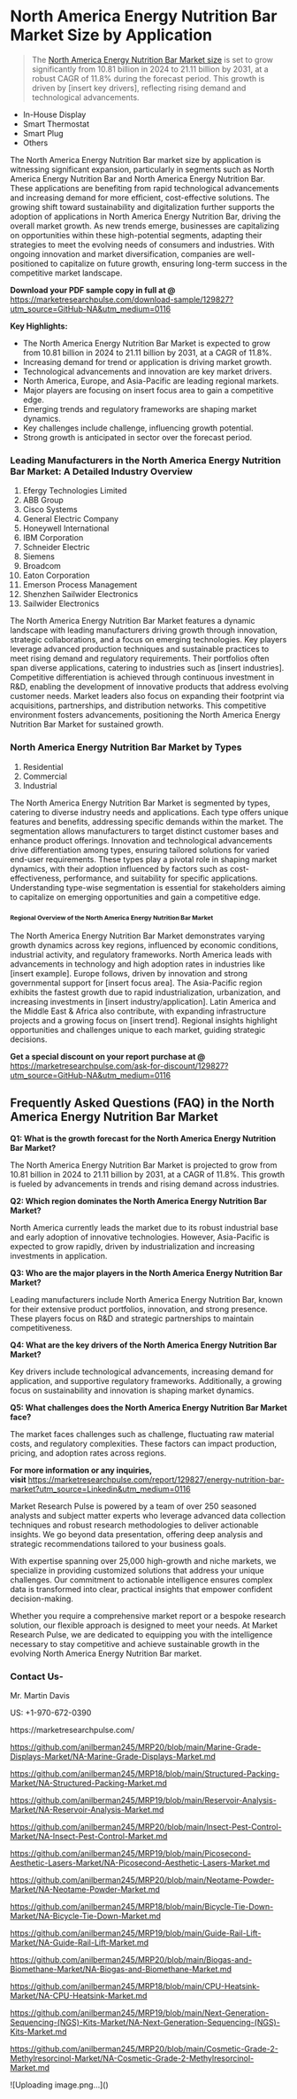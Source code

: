 <h1>North America Energy Nutrition Bar Market&nbsp;Size by Application</h1><blockquote><p>The <a href="https://marketresearchpulse.com/download-sample/129827?utm_source=GitHub-NA&amp;utm_medium=0116">North America Energy Nutrition Bar Market size</a> is set to grow significantly from 10.81 billion in 2024 to 21.11 billion by 2031, at a robust CAGR of 11.8% during the forecast period. This growth is driven by [insert key drivers], reflecting rising demand and technological advancements.</p></blockquote><ul><li>In-House Display <li> Smart Thermostat <li> Smart Plug <li> Others</li></ul><p>The North America Energy Nutrition Bar market size by application is witnessing significant expansion, particularly in segments such as North America Energy Nutrition Bar and North America Energy Nutrition Bar. These applications are benefiting from rapid technological advancements and increasing demand for more efficient, cost-effective solutions. The growing shift toward sustainability and digitalization further supports the adoption of applications in North America Energy Nutrition Bar, driving the overall market growth. As new trends emerge, businesses are capitalizing on opportunities within these high-potential segments, adapting their strategies to meet the evolving needs of consumers and industries. With ongoing innovation and market diversification, companies are well-positioned to capitalize on future growth, ensuring long-term success in the competitive market landscape.</p><p><strong>Download your PDF sample copy in full at @ </strong><a href="https://marketresearchpulse.com/download-sample/129827?utm_source=GitHub-NA&amp;utm_medium=0116">https://marketresearchpulse.com/download-sample/129827?utm_source=GitHub-NA&amp;utm_medium=0116</a></p><p><strong>Key Highlights: </strong></p><ul><li>The North America Energy Nutrition Bar Market is expected to grow from 10.81 billion in 2024 to 21.11 billion by 2031, at a CAGR of 11.8%.</li><li>Increasing demand for trend or application is driving market growth.</li><li>Technological advancements and innovation are key market drivers.</li><li>North America, Europe, and Asia-Pacific are leading regional markets.</li><li>Major players are focusing on insert focus area to gain a competitive edge.</li><li>Emerging trends and regulatory frameworks are shaping market dynamics.</li><li>Key challenges include challenge, influencing growth potential.</li><li>Strong growth is anticipated in sector over the forecast period.</li></ul><h3>Leading Manufacturers in the North America Energy Nutrition Bar Market: A Detailed Industry Overview</h3><ol><li>Efergy Technologies Limited</li><li>ABB Group</li><li>Cisco Systems</li><li>General Electric Company</li><li>Honeywell International</li><li>IBM Corporation</li><li>Schneider Electric</li><li>Siemens</li><li>Broadcom</li><li>Eaton Corporation</li><li>Emerson Process Management</li><li>Shenzhen Sailwider Electronics</li><li>Sailwider Electronics</li></ol><div class="flex max-w-full flex-col flex-grow"><div class="min-h-8 text-message flex w-full flex-col items-end gap-2 whitespace-normal break-words [.text-message+&amp;]:mt-5" dir="auto" data-message-author-role="assistant" data-message-id="fd8432e4-4910-450d-b182-61b7bfb0a01f" data-message-model-slug="gpt-4o"><div class="flex w-full flex-col gap-1 empty:hidden first:pt-[3px]"><div class="markdown prose w-full break-words dark:prose-invert light"><p>The North America Energy Nutrition Bar Market features a dynamic landscape with leading manufacturers driving growth through innovation, strategic collaborations, and a focus on emerging technologies. Key players leverage advanced production techniques and sustainable practices to meet rising demand and regulatory requirements. Their portfolios often span diverse applications, catering to industries such as [insert industries]. Competitive differentiation is achieved through continuous investment in R&amp;D, enabling the development of innovative products that address evolving customer needs. Market leaders also focus on expanding their footprint via acquisitions, partnerships, and distribution networks. This competitive environment fosters advancements, positioning the North America Energy Nutrition Bar Market for sustained growth.</p></div></div></div></div><h3>North America Energy Nutrition Bar Market by Types</h3><ol><li>Residential <li> Commercial <li> Industrial</li></ol><div class="flex max-w-full flex-col flex-grow"><div class="min-h-8 text-message flex w-full flex-col items-end gap-2 whitespace-normal break-words [.text-message+&amp;]:mt-5" dir="auto" data-message-author-role="assistant" data-message-id="084470be-0bb7-4664-bddf-5156b4f41249" data-message-model-slug="gpt-4o-mini"><div class="flex w-full flex-col gap-1 empty:hidden first:pt-[3px]"><div class="markdown prose w-full break-words dark:prose-invert light"><p>The North America Energy Nutrition Bar Market is segmented by types, catering to diverse industry needs and applications. Each type offers unique features and benefits, addressing specific demands within the market. The segmentation allows manufacturers to target distinct customer bases and enhance product offerings. Innovation and technological advancements drive differentiation among types, ensuring tailored solutions for varied end-user requirements. These types play a pivotal role in shaping market dynamics, with their adoption influenced by factors such as cost-effectiveness, performance, and suitability for specific applications. Understanding type-wise segmentation is essential for stakeholders aiming to capitalize on emerging opportunities and gain a competitive edge.</p></div></div></div></div><h3><span style="font-size: 11px;">Regional Overview of the North America Energy Nutrition Bar Market</span></h3><div class="flex max-w-full flex-col flex-grow"><div class="min-h-8 text-message flex w-full flex-col items-end gap-2 whitespace-normal break-words [.text-message+&amp;]:mt-5" dir="auto" data-message-author-role="assistant" data-message-id="e9038762-ce64-4e30-91c9-9bd413514231" data-message-model-slug="gpt-4o-mini"><div class="flex w-full flex-col gap-1 empty:hidden first:pt-[3px]"><div class="markdown prose w-full break-words dark:prose-invert light"><p>The North America Energy Nutrition Bar Market demonstrates varying growth dynamics across key regions, influenced by economic conditions, industrial activity, and regulatory frameworks. North America leads with advancements in technology and high adoption rates in industries like [insert example]. Europe follows, driven by innovation and strong governmental support for [insert focus area]. The Asia-Pacific region exhibits the fastest growth due to rapid industrialization, urbanization, and increasing investments in [insert industry/application]. Latin America and the Middle East &amp; Africa also contribute, with expanding infrastructure projects and a growing focus on [insert trend]. Regional insights highlight opportunities and challenges unique to each market, guiding strategic decisions.</p></div></div></div></div><p><strong>Get a special discount on your report purchase at @ </strong><a href="https://marketresearchpulse.com/ask-for-discount/129827?utm_source=GitHub-NA&amp;utm_medium=0116">https://marketresearchpulse.com/ask-for-discount/129827?utm_source=GitHub-NA&amp;utm_medium=0116</a></p><h2>Frequently Asked Questions (FAQ) in the North America Energy Nutrition Bar Market</h2><p><strong>Q1: What is the growth forecast for the North America Energy Nutrition Bar Market?</strong></p><p>The North America Energy Nutrition Bar Market is projected to grow from 10.81 billion in 2024 to 21.11 billion by 2031, at a CAGR of 11.8%. This growth is fueled by advancements in trends and rising demand across industries.</p><p><strong>Q2: Which region dominates the North America Energy Nutrition Bar Market?</strong></p><p>North America currently leads the market due to its robust industrial base and early adoption of innovative technologies. However, Asia-Pacific is expected to grow rapidly, driven by industrialization and increasing investments in application.</p><p><strong>Q3: Who are the major players in the North America Energy Nutrition Bar Market?</strong></p><p>Leading manufacturers include North America Energy Nutrition Bar, known for their extensive product portfolios, innovation, and strong presence. These players focus on R&amp;D and strategic partnerships to maintain competitiveness.</p><p><strong>Q4: What are the key drivers of the North America Energy Nutrition Bar Market?</strong></p><p>Key drivers include technological advancements, increasing demand for application, and supportive regulatory frameworks. Additionally, a growing focus on sustainability and innovation is shaping market dynamics.</p><p><strong>Q5: What challenges does the North America Energy Nutrition Bar Market face?</strong></p><p>The market faces challenges such as challenge, fluctuating raw material costs, and regulatory complexities. These factors can impact production, pricing, and adoption rates across regions.</p><p><strong>For more information or any inquiries, visit&nbsp;</strong><a href="https://marketresearchpulse.com/report/129827/energy-nutrition-bar-market?utm_source=Linkedin&utm_medium=0116">https://marketresearchpulse.com/report/129827/energy-nutrition-bar-market?utm_source=Linkedin&utm_medium=0116</a></p><p>Market Research Pulse is powered by a team of over 250 seasoned analysts and subject matter experts who leverage advanced data collection techniques and robust research methodologies to deliver actionable insights. We go beyond data presentation, offering deep analysis and strategic recommendations tailored to your business goals.</p><p>With expertise spanning over 25,000 high-growth and niche markets, we specialize in providing customized solutions that address your unique challenges. Our commitment to actionable intelligence ensures complex data is transformed into clear, practical insights that empower confident decision-making.</p><p>Whether you require a comprehensive market report or a bespoke research solution, our flexible approach is designed to meet your needs. At Market Research Pulse, we are dedicated to equipping you with the intelligence necessary to stay competitive and achieve sustainable growth in the evolving North America Energy Nutrition Bar market.</p><h3><strong>Contact Us-</strong></h3><p>Mr. Martin Davis</p><p>US: +1-970-672-0390</p><p>https://marketresearchpulse.com/</p><p><a href="https://github.com/anilberman245/MRP20/blob/main/Marine-Grade-Displays-Market/NA-Marine-Grade-Displays-Market.md">https://github.com/anilberman245/MRP20/blob/main/Marine-Grade-Displays-Market/NA-Marine-Grade-Displays-Market.md</a></p><p><a href="https://github.com/anilberman245/MRP18/blob/main/Structured-Packing-Market/NA-Structured-Packing-Market.md">https://github.com/anilberman245/MRP18/blob/main/Structured-Packing-Market/NA-Structured-Packing-Market.md</a></p><p><a href="https://github.com/anilberman245/MRP19/blob/main/Reservoir-Analysis-Market/NA-Reservoir-Analysis-Market.md">https://github.com/anilberman245/MRP19/blob/main/Reservoir-Analysis-Market/NA-Reservoir-Analysis-Market.md</a></p><p><a href="https://github.com/anilberman245/MRP20/blob/main/Insect-Pest-Control-Market/NA-Insect-Pest-Control-Market.md">https://github.com/anilberman245/MRP20/blob/main/Insect-Pest-Control-Market/NA-Insect-Pest-Control-Market.md</a></p><p><a href="https://github.com/anilberman245/MRP19/blob/main/Picosecond-Aesthetic-Lasers-Market/NA-Picosecond-Aesthetic-Lasers-Market.md">https://github.com/anilberman245/MRP19/blob/main/Picosecond-Aesthetic-Lasers-Market/NA-Picosecond-Aesthetic-Lasers-Market.md</a></p><p><a href="https://github.com/anilberman245/MRP20/blob/main/Neotame-Powder-Market/NA-Neotame-Powder-Market.md">https://github.com/anilberman245/MRP20/blob/main/Neotame-Powder-Market/NA-Neotame-Powder-Market.md</a></p><p><a href="https://github.com/anilberman245/MRP18/blob/main/Bicycle-Tie-Down-Market/NA-Bicycle-Tie-Down-Market.md">https://github.com/anilberman245/MRP18/blob/main/Bicycle-Tie-Down-Market/NA-Bicycle-Tie-Down-Market.md</a></p><p><a href="https://github.com/anilberman245/MRP19/blob/main/Guide-Rail-Lift-Market/NA-Guide-Rail-Lift-Market.md">https://github.com/anilberman245/MRP19/blob/main/Guide-Rail-Lift-Market/NA-Guide-Rail-Lift-Market.md</a></p><p><a href="https://github.com/anilberman245/MRP20/blob/main/Biogas-and-Biomethane-Market/NA-Biogas-and-Biomethane-Market.md">https://github.com/anilberman245/MRP20/blob/main/Biogas-and-Biomethane-Market/NA-Biogas-and-Biomethane-Market.md</a></p><p><a href="https://github.com/anilberman245/MRP18/blob/main/CPU-Heatsink-Market/NA-CPU-Heatsink-Market.md">https://github.com/anilberman245/MRP18/blob/main/CPU-Heatsink-Market/NA-CPU-Heatsink-Market.md</a></p><p><a href="https://github.com/anilberman245/MRP19/blob/main/Next-Generation-Sequencing-(NGS)-Kits-Market/NA-Next-Generation-Sequencing-(NGS)-Kits-Market.md">https://github.com/anilberman245/MRP19/blob/main/Next-Generation-Sequencing-(NGS)-Kits-Market/NA-Next-Generation-Sequencing-(NGS)-Kits-Market.md</a></p><p><a href="https://github.com/anilberman245/MRP20/blob/main/Cosmetic-Grade-2-Methylresorcinol-Market/NA-Cosmetic-Grade-2-Methylresorcinol-Market.md">https://github.com/anilberman245/MRP20/blob/main/Cosmetic-Grade-2-Methylresorcinol-Market/NA-Cosmetic-Grade-2-Methylresorcinol-Market.md</a></p>
![Uploading image.png…]()
